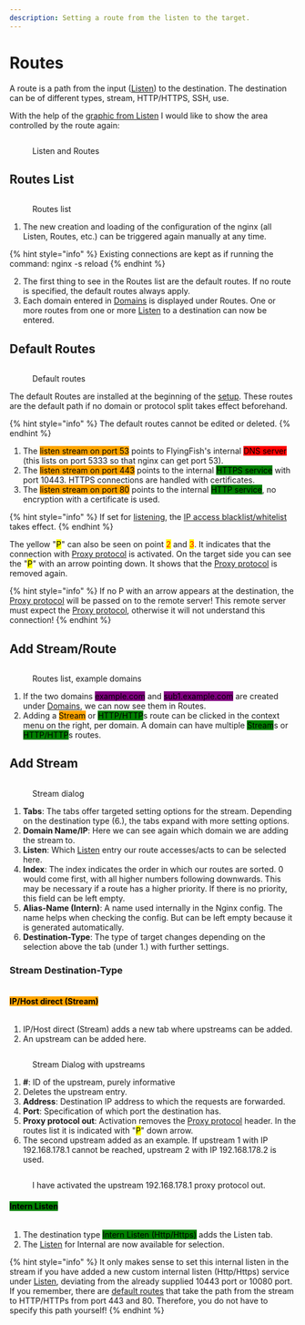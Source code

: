 ```yaml
---
description: Setting a route from the listen to the target.
---
```


# Routes

A route is a path from the input ([Listen](listen/)) to the destination. The destination can be of different types, stream, HTTP/HTTPS, SSH, use.

With the help of the [graphic from Listen](listen/#listen-flow) I would like to show the area controlled by the route again:

<figure><img src="../../.gitbook/assets/routes_listenflow.png" alt=""><figcaption><p>Listen and Routes</p></figcaption></figure>

## Routes List

<figure><img src="../../.gitbook/assets/routes_list.png" alt=""><figcaption><p>Routes list</p></figcaption></figure>

1. The new creation and loading of the configuration of the nginx (all Listen, Routes, etc.) can be triggered again manually at any time.

{% hint style="info" %}
Existing connections are kept as if running the command: nginx -s reload
{% endhint %}

2. The first thing to see in the Routes list are the default routes. If no route is specified, the default routes always apply.
3. Each domain entered in [Domains](domains/) is displayed under Routes. One or more routes from one or more [Listen](listen/) to a destination can now be entered.

## Default Routes



<figure><img src="../../.gitbook/assets/routes_defaults.png" alt=""><figcaption><p>Default routes</p></figcaption></figure>

The default Routes are installed at the beginning of the [setup](../installation/). These routes are the default path if no domain or protocol split takes effect beforehand.

{% hint style="info" %}
The default routes cannot be edited or deleted.
{% endhint %}

1. The <mark style="background-color:orange;">listen stream on port 53</mark> points to FlyingFish's internal <mark style="background-color:red;">DNS server</mark> (this lists on port 5333 so that nginx can get port 53).&#x20;
2. The <mark style="background-color:orange;">listen stream on port 443</mark> points to the internal <mark style="background-color:green;">HTTPS service</mark> with port 10443. HTTPS connections are handled with certificates.
3. The <mark style="background-color:orange;">listen stream on port 80</mark> points to the internal <mark style="background-color:green;">HTTP service</mark>, no encryption with a certificate is used.&#x20;

{% hint style="info" %}
If set for [listening](listen/), the [IP access blacklist/whitelist](ip-access.md) takes effect.
{% endhint %}

The yellow "<mark style="background-color:yellow;">P</mark>" can also be seen on point <mark style="color:red;">2</mark> and <mark style="color:red;">3</mark>. It indicates that the connection with [Proxy protocol](listen/proxy-protocol.md) is activated. On the target side you can see the "<mark style="background-color:yellow;">P</mark>" with an arrow pointing down. It shows that the [Proxy protocol](listen/proxy-protocol.md) is removed again.

{% hint style="info" %}
If no P with an arrow appears at the destination, the [Proxy protocol](listen/proxy-protocol.md) will be passed on to the remote server! This remote server must expect the [Proxy protocol](listen/proxy-protocol.md), otherwise it will not understand this connection!
{% endhint %}



## Add Stream/Route

<figure><img src="../../.gitbook/assets/routes_add.png" alt=""><figcaption><p>Routes list, example domains</p></figcaption></figure>

1. If the two domains <mark style="background-color:purple;">example.com</mark> and <mark style="background-color:purple;">sub1.example.com</mark> are created under [Domains](domains/), we can now see them in Routes.
2. Adding a <mark style="background-color:orange;">Stream</mark> or <mark style="background-color:green;">HTTP/HTTP</mark>s route can be clicked in the context menu on the right, per domain. A domain can have multiple <mark style="background-color:green;">Stream</mark>s or <mark style="background-color:green;">HTTP/HTTP</mark>s routes.

## Add Stream

<figure><img src="../../.gitbook/assets/routes_add_stream.png" alt=""><figcaption><p>Stream dialog</p></figcaption></figure>

1. **Tabs**: The tabs offer targeted setting options for the stream. Depending on the destination type (6.), the tabs expand with more setting options.
2. **Domain Name/IP**: Here we can see again which domain we are adding the stream to.
3. **Listen**: Which [Listen](listen/) entry our route accesses/acts to can be selected here.
4. **Index**: The index indicates the order in which our routes are sorted. 0 would come first, with all higher numbers following downwards. This may be necessary if a route has a higher priority. If there is no priority, this field can be left empty.
5. **Alias-Name (Intern)**: A name used internally in the Nginx config. The name helps when checking the config. But can be left empty because it is generated automatically.
6. **Destination-Type**: The type of target changes depending on the selection above the tab (under 1.) with further settings.



### Stream Destination-Type

<figure><img src="../../.gitbook/assets/routes_add_stream_types.png" alt=""><figcaption></figcaption></figure>

#### <mark style="background-color:orange;">IP/Host direct (Stream)</mark>

<figure><img src="../../.gitbook/assets/routes_add_stream_upstream.png" alt=""><figcaption></figcaption></figure>

1. IP/Host direct (Stream) adds a new tab where upstreams can be added.
2. An upstream can be added here.

<figure><img src="../../.gitbook/assets/routes_add_stream_upstream_add.png" alt=""><figcaption><p>Stream Dialog with upstreams</p></figcaption></figure>

1. **#**: ID of the upstream, purely informative
2. Deletes the upstream entry.
3. **Address**: Destination IP address to which the requests are forwarded.
4. **Port**: Specification of which port the destination has.
5. **Proxy protocol out**: Activation removes the [Proxy protocol](listen/proxy-protocol.md) header. In the routes list it is indicated with "<mark style="background-color:yellow;">P</mark>" down arrow.
6. The second upstream added as an example. If upstream 1 with IP 192.168.178.1 cannot be reached, upstream 2 with IP 192.168.178.2 is used.

<figure><img src="../../.gitbook/assets/routes_add_stream_upstream_list.png" alt=""><figcaption><p>I have activated the upstream 192.168.178.1 proxy protocol out.</p></figcaption></figure>

#### <mark style="background-color:green;">Intern Listen</mark>

<figure><img src="../../.gitbook/assets/routes_add_stream_listen_add.png" alt=""><figcaption></figcaption></figure>

1. The destination type <mark style="background-color:green;">Intern Listen (Http/Https)</mark> adds the Listen tab.
2. The [Listen](listen/) for Internal are now available for selection.

{% hint style="info" %}
It only makes sense to set this internal listen in the stream if you have added a new custom internal listen (Http/Https) service under [Listen](listen/), deviating from the already supplied 10443 port or 10080 port. If you remember, there are [default routes](routes.md#default-routes) that take the path from the stream to HTTP/HTTPs from port 443 and 80. Therefore, you do not have to specify this path yourself!
{% endhint %}

